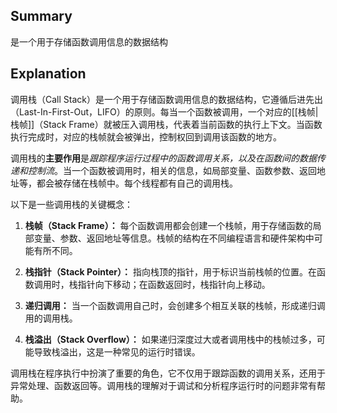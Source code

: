 ## Summary
是一个用于存储函数调用信息的数据结构
## Explanation
调用栈（Call Stack）是一个用于存储函数调用信息的数据结构，它遵循后进先出（Last-In-First-Out，LIFO）的原则。每当一个函数被调用，一个对应的[[栈帧|栈帧]]（Stack Frame）就被压入调用栈，代表着当前函数的执行上下文。当函数执行完成时，对应的栈帧就会被弹出，控制权回到调用该函数的地方。

调用栈的**主要作用**是*跟踪程序运行过程中的函数调用关系，以及在函数间的数据传递和控制流*。当一个函数被调用时，相关的信息，如局部变量、函数参数、返回地址等，都会被存储在栈帧中。每个线程都有自己的调用栈。

以下是一些调用栈的关键概念：

1. **栈帧（Stack Frame）：** 每个函数调用都会创建一个栈帧，用于存储函数的局部变量、参数、返回地址等信息。栈帧的结构在不同编程语言和硬件架构中可能有所不同。

2. **栈指针（Stack Pointer）：** 指向栈顶的指针，用于标识当前栈帧的位置。在函数调用时，栈指针向下移动；在函数返回时，栈指针向上移动。

3. **递归调用：** 当一个函数调用自己时，会创建多个相互关联的栈帧，形成递归调用的调用栈。

4. **栈溢出（Stack Overflow）：** 如果递归深度过大或者调用栈中的栈帧过多，可能导致栈溢出，这是一种常见的运行时错误。

调用栈在程序执行中扮演了重要的角色，它不仅用于跟踪函数的调用关系，还用于异常处理、函数返回等。调用栈的理解对于调试和分析程序运行时的问题非常有帮助。